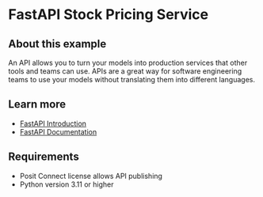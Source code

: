 # FastAPI Stock Pricing Service

## About this example

An API allows you to turn your models into production services that other tools and teams can use. APIs are a great way for software engineering teams to use your models without translating them into different languages.


## Learn more

* [FastAPI Introduction](https://fastapi.tiangolo.com/)
* [FastAPI Documentation](https://fastapi.tiangolo.com/tutorial/)

## Requirements

* Posit Connect license allows API publishing
* Python version 3.11 or higher

<!-- NOTE: this file is generated -->
